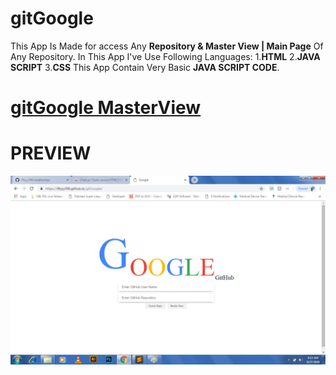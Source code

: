 # gitGoogle
This App Is Made for access Any **Repository & Master View | Main Page** Of Any Repository.
In This App I've Use Following Languages:
1.**HTML**
2.**JAVA SCRIPT**
3.**CSS**
This App Contain Very Basic **JAVA SCRIPT CODE**.







# [gitGoogle MasterView](https://github.com/iffyyy396/gitGoogle)




# PREVIEW

![gitGoogle Screenshot](gitGoogle.png)
